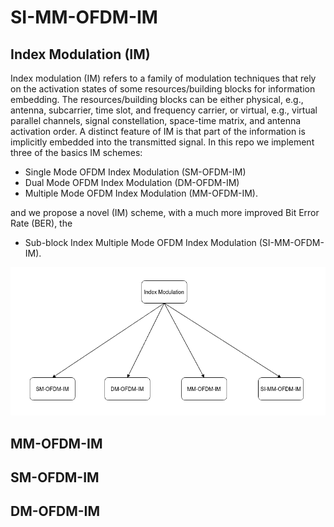 # SI-MM-OFDM-IM


## Index Modulation (IM)

Index modulation (IM) refers to a family of modulation techniques that rely on the activation states of some resources/building blocks for information embedding. The resources/building blocks can be either physical, e.g., antenna, subcarrier, time slot, and frequency carrier, or virtual, e.g., virtual parallel channels, signal constellation, space-time matrix, and antenna activation order. A distinct feature of IM is that part of the information is implicitly embedded into the transmitted signal.
In this repo we implement three of the basics IM schemes:
* Single Mode OFDM Index Modulation (SM-OFDM-IM)
* Dual Mode OFDM Index Modulation (DM-OFDM-IM)
* Multiple Mode OFDM Index Modulation (MM-OFDM-IM).

and we propose a novel (IM) scheme, with a much more improved Bit Error Rate (BER), the
* Sub-block Index Multiple Mode OFDM Index Modulation (SI-MM-OFDM-IM).

![alt text](https://github.com/ceffrosynis/Index-Modulation/blob/master/images/Arrow%20Diagram%20Casual%20Strcture(2).png)

## MM-OFDM-IM

## SM-OFDM-IM

## DM-OFDM-IM
